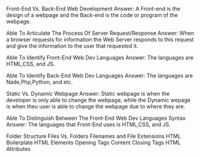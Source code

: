 Front-End Vs. Back-End Web Development
Answer: A Front-end is the design of a webpage and the Back-end is the code or program of the webpage.

Able To Articulate The Process Of Server Request/Response
Answer: When a browser requests for information the Web Server responds to this request and give the information to the user that requested it.

Able To Identify Front-End Web Dev Languages
Answer: The languages are HTML,CSS, and JS.

Able To Identify Back-End Web Dev Languages
Answer: The languages are Nade,Php,Python, and etc.

Static Vs. Dynamic Webpage
Answer: Static webpage is when the developer is only able to change the webpage, while the Dynamic wepage is when theu user is able to change the webpage due to where they are.

Able To Distinguish Between The Front-End Web Dev Languages Syntax
Answer: The languages that Front-End uses is HTML,CSS, and JS.

Folder Structure
Files Vs. Folders
Filenames and File Extensions
HTML Boilerplate
HTML Elements
Opening Tags
Content
Closing Tags
HTML Attributes
